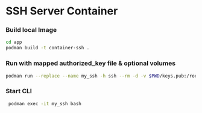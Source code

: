 # SSH Server Container


### Build local Image
```bash
cd app
podman build -t container-ssh .
```

### Run with mapped authorized_key file & optional volumes
```bash
podman run --replace --name my_ssh -h ssh --rm -d -v $PWD/keys.pub:/root/.ssh/authorized_keys -p 2222:22 container-ssh:latest
```

### Start CLI
```bash
 podman exec -it my_ssh bash
```